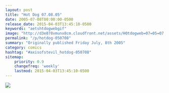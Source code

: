 ```yaml
---
layout: post
title: "Hot Dog 07.08.05"
date: 2005-07-08T00:00:00-0500
release_date: 2015-04-03T13:45:10-0500
keywords: "aetshtdogwebgif"
image: "http://d3e878vmunx8cm.cloudfront.net/assets/H0tdogweb=07=05=07.gif"
permalink: "/p/hotdog-050708"
summary: "Originally published Friday July, 8th 2005"
category: comics
hashtag: "#axisofstevil_hotdog-050708"
sitemap:
    priority: 0.9
    changefreq: 'weekly'
    lastmod: 2015-04-03T13:45:10-0500
---
```


![](http://d3e878vmunx8cm.cloudfront.net/assets/H0tdogweb=07=05=07.gif)
